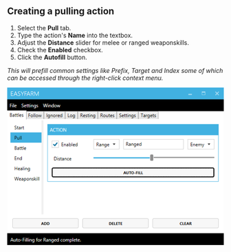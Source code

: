 ## Creating a pulling action
1. Select the **Pull** tab.
2. Type the action's **Name** into the textbox.
3. Adjust the **Distance** slider for melee or ranged weaponskills.
4. Check the **Enabled** checkbox.
5. Click the **Autofill** button.

*This will prefill common settings like Prefix, Target and Index
some of which can be accessed through the right-click context menu.*

![](images/pulling.png)
